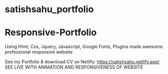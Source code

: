 # satishsahu_portfolio
# Responsive-Portfolio
Using Html, Css, Jquery, Javascript, Google Fonts, Plugins made awesome professional responsive website .
<br>

See my Portfolio & download CV on Netlify: https://satishsahu.netlify.app/
<br>
SEE LIVE WITH ANIMATION AND RESPONSIVENESS OF WEBSITE


<img src="https://res.cloudinary.com/codercloud/image/upload/v1660578714/github/Screenshot_313_vgqt6d.png" alt=""/>
<img src="https://res.cloudinary.com/codercloud/image/upload/v1660578713/github/Screenshot_314_u1utyp.png" alt=""/>
<img src="https://res.cloudinary.com/codercloud/image/upload/v1660578713/github/Screenshot_315_csqeys.png" alt=""/>
<img src="https://res.cloudinary.com/codercloud/image/upload/v1660578713/github/Screenshot_316_aenvws.png" alt=""/>

